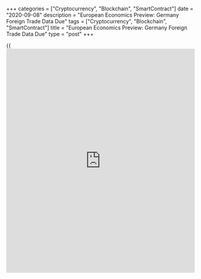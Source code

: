 +++
categories = ["Cryptocurrency", "Blockchain", "SmartContract"]
date = "2020-09-08"
description = "European Economics Preview: Germany Foreign Trade Data Due"
tags = ["Cryptocurrency", "Blockchain", "SmartContract"]
title = "European Economics Preview: Germany Foreign Trade Data Due"
type = "post"
+++

{{<iframe id="large-banner" src="https://www.bounty.group/#slide=19.0" width="100%" height="600" scrolling="no" style="border: 0px solid rgb(216, 221, 230); border-radius: 3px;">}}

Foreign trade data from Germany and revised GDP data from euro area are
due on Tuesday, headlining a light day for the European economic [news](https://www.letsplayfx.com/blog/forex-news-website/).  
  
At 2.00 am ET, Destatis is slated to issue Germany's foreign trade data
for July. Exports are forecast to grow 5 percent on month and imports to
grow 3.3 percent.  
  
At 2.45 am ET, France's external trade data is due for July. The deficit
totaled EUR 8 billion in June.

At 3.00 am ET, foreign trade figures are due Hungary and Austria.
Hungary's trade surplus is seen at EUR 235 million in July.

Half an hour later, Statistics Sweden publishes industrial production
and new orders data.

At 4.00 am ET, Italy's Istat releases retail sales figures for July.
Sales had increased 12.1 percent on month in June.

At 5.00 am ET, Eurostat publishes euro area revised GDP data. The
statistical office is expected to confirm 12.1 percent sequential fall
in the second quarter.

For comments and feedback [contact](https://www.playgroundfx.com/contact/): editorial@rtt[news](https://www.letsplayfx.com/blog/forex-news-website/).com

[Economic News][1]

 **What parts of the world are seeing the best (and worst) economic
performances lately? Click[here][2] to check out our [Econ Scorecard][2]
and find out! See up-to-the-moment [ranking](https://www.playgroundfx.com/blog/crypto-exchange-ranking/)s for the best and worst
performers in [GDP][3], [unemployment rate][4], [inflation][5] and much
more.**

   1. www.rtt[news](https://www.letsplayfx.com/blog/forex-news-website/).com/Content/EconomicNews.aspx
   2. www.rtt[news](https://www.letsplayfx.com/blog/forex-news-website/).com/economic-scorecard/world-rank/retail-sales/highest-performance.aspx
   3. www.rtt[news](https://www.letsplayfx.com/blog/forex-news-website/).com/economic-scorecard/world-rank/GDP/highest-performance.aspx
   4. www.rtt[news](https://www.letsplayfx.com/blog/forex-news-website/).com/economic-scorecard/world-rank/unemployment-rate/lowest-performance.aspx
   5. www.rtt[news](https://www.letsplayfx.com/blog/forex-news-website/).com/economic-scorecard/world-rank/CPI/highest-performance.aspx